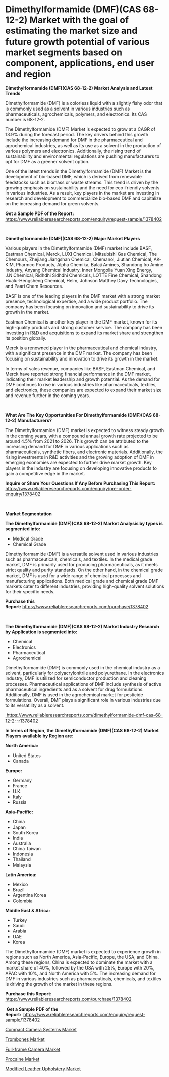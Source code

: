 <p><h1>Dimethylformamide (DMF)(CAS 68-12-2) Market with the goal of estimating the market size and future growth potential of various market segments based on component, applications, end user and region</h1></p><p><strong>Dimethylformamide (DMF)(CAS 68-12-2) Market Analysis and Latest Trends</strong></p>
<p><p>Dimethylformamide (DMF) is a colorless liquid with a slightly fishy odor that is commonly used as a solvent in various industries such as pharmaceuticals, agrochemicals, polymers, and electronics. Its CAS number is 68-12-2.</p><p>The Dimethylformamide (DMF) Market is expected to grow at a CAGR of 13.9% during the forecast period. The key drivers behind this growth include the increasing demand for DMF in the pharmaceutical and agrochemical industries, as well as its use as a solvent in the production of various polymers and electronics. Additionally, the rising trend of sustainability and environmental regulations are pushing manufacturers to opt for DMF as a greener solvent option.</p><p>One of the latest trends in the Dimethylformamide (DMF) Market is the development of bio-based DMF, which is derived from renewable feedstocks such as biomass or waste streams. This trend is driven by the growing emphasis on sustainability and the need for eco-friendly solvents in various industries. As a result, key players in the market are investing in research and development to commercialize bio-based DMF and capitalize on the increasing demand for green solvents.</p></p>
<p><strong>Get a Sample PDF of the Report:&nbsp;</strong> <a href="https://www.reliableresearchreports.com/enquiry/request-sample/1378402">https://www.reliableresearchreports.com/enquiry/request-sample/1378402</a></p>
<p>&nbsp;</p>
<p><strong>Dimethylformamide (DMF)(CAS 68-12-2) Major Market Players</strong></p>
<p><p>Various players in the Dimethylformamide (DMF) market include BASF, Eastman Chemical, Merck, LUXI Chemical, Mitsubishi Gas Chemical, The Chemours, Zhejiang Jiangshan Chemical, Chemanol, Jiutian Chemical, AK-KIM, Pharmco Products, Alpha Chemika, Balaji Amines, Shandong Iro Amine Industry, Anyang Chemical Industry, Inner Mongolia Yuan Xing Energy, J.N.Chemical, Ridhdhi Sidhdhi Chemicals, LOTTE Fine Chemical, Shandong Hualu-Hengsheng Chemical, Helm, Johnson Matthey Davy Technologies, and Paari Chem Resources.</p><p>BASF is one of the leading players in the DMF market with a strong market presence, technological expertise, and a wide product portfolio. The company has been focusing on innovation and sustainability to drive its growth in the market.</p><p>Eastman Chemical is another key player in the DMF market, known for its high-quality products and strong customer service. The company has been investing in R&D and acquisitions to expand its market share and strengthen its position globally.</p><p>Merck is a renowned player in the pharmaceutical and chemical industry, with a significant presence in the DMF market. The company has been focusing on sustainability and innovation to drive its growth in the market.</p><p>In terms of sales revenue, companies like BASF, Eastman Chemical, and Merck have reported strong financial performance in the DMF market, indicating their market leadership and growth potential. As the demand for DMF continues to rise in various industries like pharmaceuticals, textiles, and electronics, these companies are expected to expand their market size and revenue further in the coming years.</p></p>
<p>&nbsp;</p>
<p><strong>What Are The Key Opportunities For Dimethylformamide (DMF)(CAS 68-12-2) Manufacturers?</strong></p>
<p><p>The Dimethylformamide (DMF) market is expected to witness steady growth in the coming years, with a compound annual growth rate projected to be around 4.5% from 2021 to 2026. This growth can be attributed to the increasing demand for DMF in various applications such as pharmaceuticals, synthetic fibers, and electronic materials. Additionally, the rising investments in R&D activities and the growing adoption of DMF in emerging economies are expected to further drive market growth. Key players in the industry are focusing on developing innovative products to gain a competitive edge in the market.</p></p>
<p><strong>Inquire or Share Your Questions If Any Before Purchasing This Report:</strong> <a href="https://www.reliableresearchreports.com/enquiry/pre-order-enquiry/1378402">https://www.reliableresearchreports.com/enquiry/pre-order-enquiry/1378402</a></p>
<p>&nbsp;</p>
<p><strong>Market Segmentation</strong></p>
<p><strong>The Dimethylformamide (DMF)(CAS 68-12-2) Market Analysis by types is segmented into:</strong></p>
<p><ul><li>Medical Grade</li><li>Chemical Grade</li></ul></p>
<p><p>Dimethylformamide (DMF) is a versatile solvent used in various industries such as pharmaceuticals, chemicals, and textiles. In the medical grade market, DMF is primarily used for producing pharmaceuticals, as it meets strict quality and purity standards. On the other hand, in the chemical grade market, DMF is used for a wide range of chemical processes and manufacturing applications. Both medical grade and chemical grade DMF markets cater to different industries, providing high-quality solvent solutions for their specific needs.</p></p>
<p><strong>Purchase this Report:&nbsp;</strong><a href="https://www.reliableresearchreports.com/purchase/1378402">https://www.reliableresearchreports.com/purchase/1378402</a></p>
<p>&nbsp;</p>
<p><strong>The Dimethylformamide (DMF)(CAS 68-12-2) Market Industry Research by Application is segmented into:</strong></p>
<p><ul><li>Chemical</li><li>Electronics</li><li>Pharmaceutical</li><li>Agrochemical</li></ul></p>
<p><p>Dimethylformamide (DMF) is commonly used in the chemical industry as a solvent, particularly for polyacrylonitrile and polyurethane. In the electronics industry, DMF is utilized for semiconductor production and cleaning processes. Pharmaceutical applications of DMF include synthesis of active pharmaceutical ingredients and as a solvent for drug formulations. Additionally, DMF is used in the agrochemical market for pesticide formulations. Overall, DMF plays a significant role in various industries due to its versatility as a solvent.</p></p>
<p><a href="https://www.reliableresearchreports.com/dimethylformamide-dmf-cas-68-12-2--r1378402">&nbsp;https://www.reliableresearchreports.com/dimethylformamide-dmf-cas-68-12-2--r1378402</a></p>
<p><strong>In terms of Region, the Dimethylformamide (DMF)(CAS 68-12-2) Market Players available by Region are:</strong></p>
<p>
    <p> <strong> North America: </strong>
        <ul>
            <li>United States</li>
            <li>Canada</li>
        </ul>
        </p> 
    <p> <strong> Europe: </strong>
        <ul>
            <li>Germany</li>
            <li>France</li>
            <li>U.K.</li>
            <li>Italy</li>
            <li>Russia</li>
        </ul>
        </p> 
    <p> <strong> Asia-Pacific: </strong>
        <ul>
            <li>China</li>
            <li>Japan</li>
            <li>South Korea</li>
            <li>India</li>
            <li>Australia</li>
            <li>China Taiwan</li>
            <li>Indonesia</li>
            <li>Thailand</li>
            <li>Malaysia</li>
        </ul>
        </p> 
    <p> <strong> Latin America: </strong>
        <ul>
            <li>Mexico</li>
            <li>Brazil</li>
            <li>Argentina Korea</li>
            <li>Colombia</li>
        </ul>
        </p> 
    <p> <strong> Middle East & Africa: </strong>
        <ul>
            <li>Turkey</li>
            <li>Saudi</li>
            <li>Arabia</li>
            <li>UAE</li>
            <li>Korea</li>
        </ul>
    </p>
    </p>
<p><p>The Dimethylformamide (DMF) market is expected to experience growth in regions such as North America, Asia-Pacific, Europe, the USA, and China. Among these regions, China is expected to dominate the market with a market share of 40%, followed by the USA with 25%, Europe with 20%, APAC with 10%, and North America with 5%. The increasing demand for DMF in various industries such as pharmaceuticals, chemicals, and textiles is driving the growth of the market in these regions.</p></p>
<p><strong>Purchase this Report: </strong><a href="https://www.reliableresearchreports.com/purchase/1378402">https://www.reliableresearchreports.com/purchase/1378402</a></p>
<p>&nbsp;<strong>Get a Sample PDF of the Report:&nbsp;&nbsp;</strong><a href="https://www.reliableresearchreports.com/enquiry/request-sample/1378402">https://www.reliableresearchreports.com/enquiry/request-sample/1378402</a></p>
<p><strong></strong></p>
<p><p><a href="https://github.com/Brown8Reggie/Market-Research-Report-List-1/blob/main/compact-camera-systems-market.md">Compact Camera Systems Market</a></p><p><a href="https://www.linkedin.com/pulse/trombones-market-size-segmentation-trends-growth-analysis-forecast-yhmjf">Trombones Market</a></p><p><a href="https://github.com/riwar777/Market-Research-Report-List-1/blob/main/full-frame-camera-market.md">Full-frame Camera Market</a></p><p><a href="https://issuu.com/reportprime-2/docs/procaine-market-size-2030.pptx">Procaine Market</a></p><p><a href="https://medium.com/@susanwest38/modified-leather-upholstery-market-a-global-and-regional-analysis-focus-on-region-country-level-3e80d48da9ec">Modified Leather Upholstery Market</a></p></p>